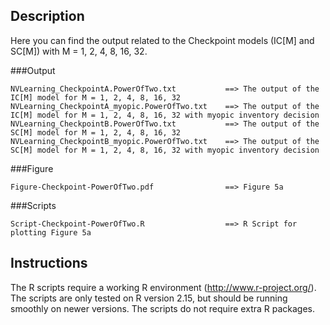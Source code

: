 Description
------------

Here you can find the output related to the Checkpoint models (IC[M] and SC[M]) with M = 1, 2, 4, 8, 16, 32.

###Output

	NVLearning_CheckpointA.PowerOfTwo.txt			==> The output of the IC[M] model for M = 1, 2, 4, 8, 16, 32
	NVLearning_CheckpointA_myopic.PowerOfTwo.txt	==> The output of the IC[M] model for M = 1, 2, 4, 8, 16, 32 with myopic inventory decision	NVLearning_CheckpointB.PowerOfTwo.txt			==> The output of the SC[M] model for M = 1, 2, 4, 8, 16, 32	NVLearning_CheckpointB_myopic.PowerOfTwo.txt	==> The output of the SC[M] model for M = 1, 2, 4, 8, 16, 32 with myopic inventory decision
###Figure

	Figure-Checkpoint-PowerOfTwo.pdf				==> Figure 5a

###Scripts

	Script-Checkpoint-PowerOfTwo.R					==> R Script for plotting Figure 5a

Instructions
------------

The R scripts require a working R environment (http://www.r-project.org/). The scripts are only tested on R version 2.15, but should be running smoothly on newer versions. The scripts do not require extra R packages.
